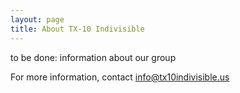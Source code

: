 ```yaml
---
layout: page
title: About TX-10 Indivisible
---
```


to be done: information about our group

For more information, contact [info@tx10indivisible.us](mailto:info@tx10indivisible.us)
